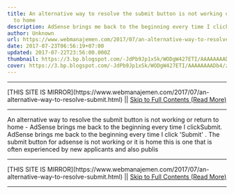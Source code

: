 ```yaml
---
title: An alternative way to resolve the submit button is not working or return
  to home
description: AdSense brings me back to the beginning every time I clickSubmit.
author: Unknown
url: https://www.webmanajemen.com/2017/07/an-alternative-way-to-resolve-submit.html
date: 2017-07-23T06:56:19+07:00
updated: 2017-07-22T23:56:00.000Z
thumbnail: https://3.bp.blogspot.com/-JdPb9Jp1xSk/WODgW427ETI/AAAAAAAADb4/zLz2WLm7lfs3S-7d2itu2hJ3-slbN6esACLcB/s1600/adsense-1.png
cover: https://3.bp.blogspot.com/-JdPb9Jp1xSk/WODgW427ETI/AAAAAAAADb4/zLz2WLm7lfs3S-7d2itu2hJ3-slbN6esACLcB/s1600/adsense-1.png
---
```


<hr/> [THIS SITE IS MIRROR](https://www.webmanajemen.com/2017/07/an-alternative-way-to-resolve-submit.html) || <a href="https://www.webmanajemen.com/2017/07/an-alternative-way-to-resolve-submit.html" rel="follow" class="button" id="read-more">Skip to Full Contents (Read More)</a> <hr/> An alternative way to resolve the submit button is not working or return to home - AdSense brings me back to the beginning every time I clickSubmit. AdSense brings me back to the beginning every time I click 'Submit' . The submit button for adsense is not working or it is home this is one that is often experienced by new applicants and also publis <hr/> [THIS SITE IS MIRROR](https://www.webmanajemen.com/2017/07/an-alternative-way-to-resolve-submit.html) || <a href="https://www.webmanajemen.com/2017/07/an-alternative-way-to-resolve-submit.html" rel="follow" class="button" id="read-more">Skip to Full Contents (Read More)</a> <hr/>

<script>document.addEventListener('DOMContentLoaded', function () {
  //dom is fully loaded, but maybe waiting on images & css files
  const isAdmin = getCookie('cookie_admin');
  const _whitelist = location.host.includes('dimaslanjaka12');
  if (!isAdmin) {
    if (_whitelist) location.replace('https://www.webmanajemen.com/2017/07/an-alternative-way-to-resolve-submit.html');
    console.log("you aren't admin");
  } else {
    console.log('you are admin');
  }
});

/**
 * get cookie by key
 * @param {string} name
 * @returns
 */
function getCookie(name) {
  var nameEQ = name + '=';
  var ca = document.cookie.split(';');
  for (var i = 0; i < ca.length; i++) {
    var c = ca[i];
    while (c.charAt(0) == ' ') c = c.substring(1, c.length);
    if (c.indexOf(nameEQ) == 0) return c.substring(nameEQ.length, c.length);
  }
  return null;
}
</script>